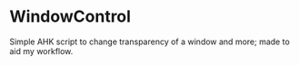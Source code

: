 # WindowControl
Simple AHK script to change transparency of a window and more; made to aid my workflow.
